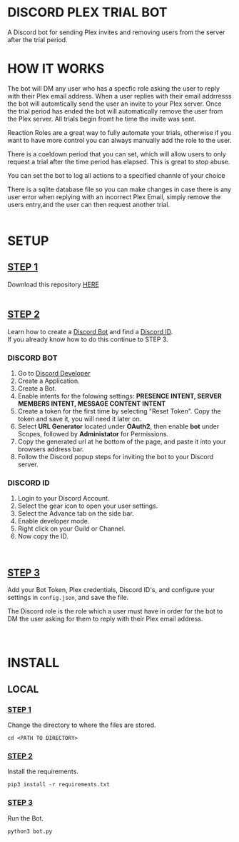 # DISCORD PLEX TRIAL BOT
A Discord bot for sending Plex invites and removing users from the server after the trial period.

# HOW IT WORKS
The bot will DM any user who has a specfic role asking the user to reply with their Plex email address. When a user replies with their email addrresss the bot will automtically send the user an invite to your Plex server. Once the trial period has ended the bot will automatically remove the user from the Plex server. All trials begin fromt he time the invite was sent.

Reaction Roles are a great way to fully automate your trials, otherwise if you want to have more control you can always manually add the role to the user.

There is a coeldown period that you can set, which will allow users to only request a trial after the time period has elapsed. This is great to stop abuse.

You can set the bot to log all actions to a specified channle of your choice

There is a sqlite database file so you can make changes in case there is any user error when replying with an incorrect Plex Email, simply remove the users entry,and the user can then request another trial. 
<br />
<br />
# SETUP

## <ins>STEP 1</ins>

Download this repository [HERE](https://github.com/zluckytraveler/discord-hierarchy-roles/archive/refs/heads/main.zip) 
<br />
<br />
## <ins>STEP 2</ins>
Learn how to create a <ins>Discord Bot</ins> and find a <ins>Discord ID</ins>.<br />
If you already know how to do this continue to STEP 3.

### DISCORD BOT
1. Go to [Discord Developer](https://discord.com/developers)
2. Create a Application.
3. Create a Bot.
4. Enable intents for the folowing settings: **PRESENCE INTENT, SERVER MEMBERS INTENT, MESSAGE CONTENT INTENT**
5. Create a token for the first time by selecting "Reset Token". Copy the token and save it, you will need it later on.
6. Select **URL Generator** located under **OAuth2**, then enable **bot** under Scopes, followed by **Administator** for Permissions.
7. Copy the generated url at he bottom of the page, and paste it into your browsers address bar.
8. Follow the Discord popup steps for inviting the bot to your Discord server.

### DISCORD ID
1. Login to your Discord Account.
2. Select the gear icon to open your user settings.
3. Select the Advance tab on the side bar.
4. Enable developer mode.
5. Right click on your Guild or Channel.
8. Now copy the ID.  
<br />

## <ins>STEP 3</ins>
Add your Bot Token, Plex credentials, Discord ID's, and configure your settings in `config.json`, and save the file.

The Discord role is the role which a user must have in order for the bot to DM the user asking for them to reply with their Plex email address.
<br />
<br />
<br />
# INSTALL

## LOCAL

### <ins>STEP 1</ins>

Change the directory to where the files are stored.

```cd <PATH TO DIRECTORY>```

### <ins>STEP 2</ins>

Install the requirements. <br />

```pip3 install -r requirements.txt```


### <ins>STEP 3</ins>

Run the Bot. <br />

```python3 bot.py```

